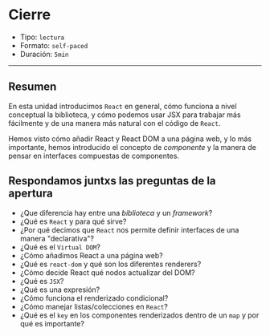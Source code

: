 # Cierre

* Tipo: `lectura`
* Formato: `self-paced`
* Duración: `5min`

***

## Resumen

En esta unidad introducimos `React` en general, cómo funciona a nivel conceptual
la biblioteca, y cómo podemos usar JSX para trabajar más fácilmente y de una
manera más natural con el código de `React`.

Hemos visto cómo añadir React y React DOM a una página web, y lo más importante,
hemos introducido el concepto de _componente_ y la manera de pensar en
interfaces compuestas de componentes.

## Respondamos juntxs las preguntas de la apertura

* ¿Que diferencia hay entre una *biblioteca* y un *framework*?
* ¿Qué es `React` y para qué sirve?
* ¿Por qué decimos que `React` nos permite definir interfaces de una manera
  "declarativa"?
* ¿Qué es el `Virtual DOM`?
* ¿Cómo añadimos React a una página web?
* ¿Qué es `react-dom` y qué son los diferentes renderers?
* ¿Cómo decide React qué nodos actualizar del DOM?
* ¿Qué es `JSX`?
* ¿Qué es una expresión?
* ¿Cómo funciona el renderizado condicional?
* ¿Cómo manejar listas/colecciones en `React`?
* ¿Qué es el `key` en los componentes renderizados dentro de un `map` y por qué
  es importante?
